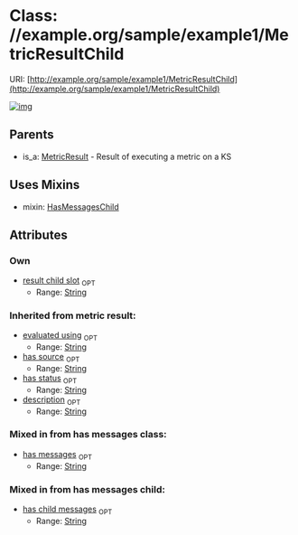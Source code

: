 
# Class: //example.org/sample/example1/MetricResultChild




URI: [http://example.org/sample/example1/MetricResultChild](http://example.org/sample/example1/MetricResultChild)


[![img](https://yuml.me/diagram/nofunky;dir:TB/class/[MetricResultChild&#124;result_child_slot:string%20%3F;has_child_messages:string%20%3F;evaluated_using(i):string%20%3F;has_source(i):string%20%3F;has_status(i):string%20%3F;description(i):string%20%3F;has_messages(i):string%20%3F]uses%20-.->[HasMessagesChild],[MetricResult]^-[MetricResultChild],[MetricResult],[HasMessagesChild])](https://yuml.me/diagram/nofunky;dir:TB/class/[MetricResultChild&#124;result_child_slot:string%20%3F;has_child_messages:string%20%3F;evaluated_using(i):string%20%3F;has_source(i):string%20%3F;has_status(i):string%20%3F;description(i):string%20%3F;has_messages(i):string%20%3F]uses%20-.->[HasMessagesChild],[MetricResult]^-[MetricResultChild],[MetricResult],[HasMessagesChild])

## Parents

 *  is_a: [MetricResult](MetricResult.md) - Result of executing a metric on a KS

## Uses Mixins

 *  mixin: [HasMessagesChild](HasMessagesChild.md)

## Attributes


### Own

 * [result child slot](result_child_slot.md)  <sub>OPT</sub>
     * Range: [String](types/String.md)

### Inherited from metric result:

 * [evaluated using](evaluated_using.md)  <sub>OPT</sub>
     * Range: [String](types/String.md)
 * [has source](has_source.md)  <sub>OPT</sub>
     * Range: [String](types/String.md)
 * [has status](has_status.md)  <sub>OPT</sub>
     * Range: [String](types/String.md)
 * [description](description.md)  <sub>OPT</sub>
     * Range: [String](types/String.md)

### Mixed in from has messages class:

 * [has messages](has_messages.md)  <sub>OPT</sub>
     * Range: [String](types/String.md)

### Mixed in from has messages child:

 * [has child messages](has_child_messages.md)  <sub>OPT</sub>
     * Range: [String](types/String.md)
